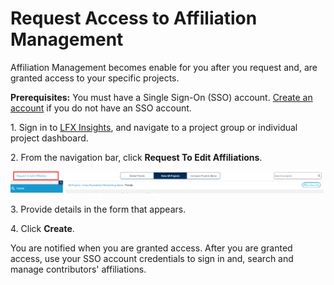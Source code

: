 # Request Access to Affiliation Management

Affiliation Management becomes enable for you after you request and, are granted access to your specific projects.

**Prerequisites:**  You must have a Single Sign-On (SSO) account. [Create an account](../../sso/create-an-account.md) if you do not have an SSO account.

1\. Sign in to [LFX Insights](https://insights.lfx.linuxfoundation.org/projects), and navigate to a project group or individual project dashboard.

2\. From the navigation bar, click **Request To Edit Affiliations**.

![Request to Edit Affiliations](<../../.gitbook/assets/request to edit affiliations.png>)

3\. Provide details in the form that appears.

4\. Click **Create**.

You are notified when you are granted access. After you are granted access, use your SSO account credentials to sign in and, search and manage contributors' affiliations.
